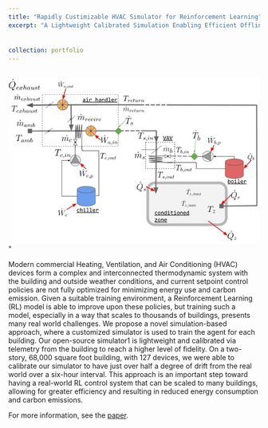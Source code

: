 ```yaml
---
title: "Rapidly Custimizable HVAC Simulator for Reinforcement Learning"
excerpt: "A Lightweight Calibrated Simulation Enabling Efficient Offline Learning for Optimal Control of Real Buildings, in collaboration with Google, Fall 2023.<br/><img src='/images/simulator.jpg'>"


collection: portfolio
---
```


<br/><img src='/images/simulator.jpg'>"

Modern commercial Heating, Ventilation, and Air Conditioning (HVAC) devices form a complex and interconnected thermodynamic system with the building and outside weather conditions, and current setpoint control policies are not fully optimized for minimizing energy use and carbon emission. Given a suitable training environment, a Reinforcement Learning (RL) model is able to improve upon these policies, but training such a model, especially in a way that scales to thousands of buildings, presents many real world challenges. We propose a novel simulation-based approach, where a customized simulator is used to train the agent for each building. Our open-source simulator1 is lightweight and calibrated via telemetry from the building to reach a higher level of fidelity. On a two-story, 68,000 square foot building, with 127 devices, we were able to calibrate our simulator to have just over half a degree of drift from the real world over a six-hour interval. This approach is an important step toward having a real-world RL control system that can be scaled to many buildings, allowing for greater efficiency and resulting in reduced energy consumption and carbon emissions.

For more information, see the [paper](https://dl.acm.org/doi/fullHtml/10.1145/3600100.3625682).
